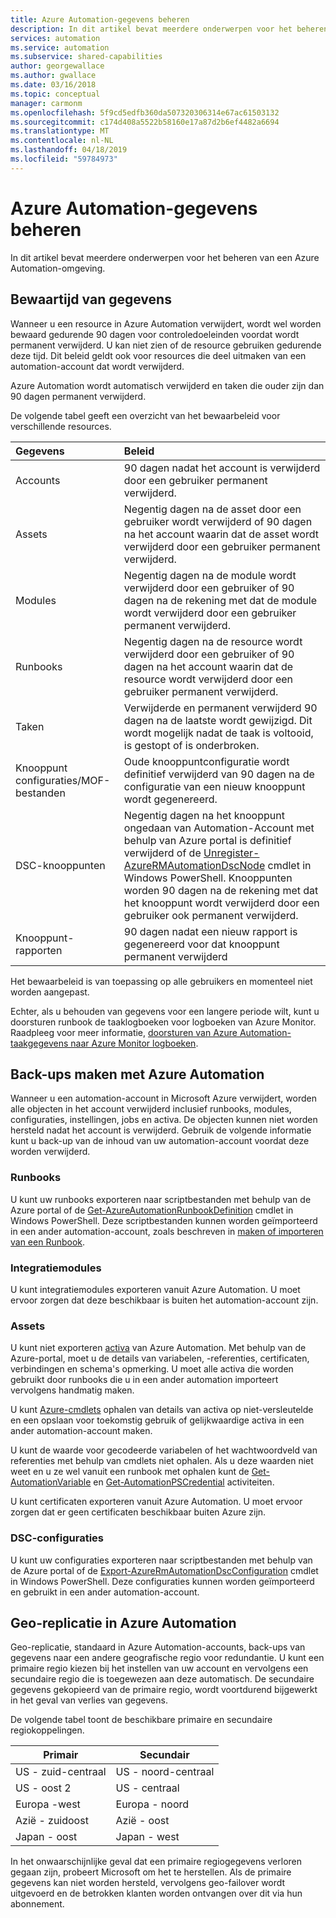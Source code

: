 ```yaml
---
title: Azure Automation-gegevens beheren
description: In dit artikel bevat meerdere onderwerpen voor het beheren van een Azure Automation-omgeving.  Momenteel omvat het bewaren van gegevens en back-ups van Azure Automation-noodherstel in Azure Automation.
services: automation
ms.service: automation
ms.subservice: shared-capabilities
author: georgewallace
ms.author: gwallace
ms.date: 03/16/2018
ms.topic: conceptual
manager: carmonm
ms.openlocfilehash: 5f9cd5edfb360da507320306314e67ac61503132
ms.sourcegitcommit: c174d408a5522b58160e17a87d2b6ef4482a6694
ms.translationtype: MT
ms.contentlocale: nl-NL
ms.lasthandoff: 04/18/2019
ms.locfileid: "59784973"
---
```

# <a name="managing-azure-automation-data"></a>Azure Automation-gegevens beheren
In dit artikel bevat meerdere onderwerpen voor het beheren van een Azure Automation-omgeving.

## <a name="data-retention"></a>Bewaartijd van gegevens
Wanneer u een resource in Azure Automation verwijdert, wordt wel worden bewaard gedurende 90 dagen voor controledoeleinden voordat wordt permanent verwijderd.  U kan niet zien of de resource gebruiken gedurende deze tijd.  Dit beleid geldt ook voor resources die deel uitmaken van een automation-account dat wordt verwijderd.

Azure Automation wordt automatisch verwijderd en taken die ouder zijn dan 90 dagen permanent verwijderd.

De volgende tabel geeft een overzicht van het bewaarbeleid voor verschillende resources.

| Gegevens | Beleid |
|:--- |:--- |
| Accounts |90 dagen nadat het account is verwijderd door een gebruiker permanent verwijderd. |
| Assets |Negentig dagen na de asset door een gebruiker wordt verwijderd of 90 dagen na het account waarin dat de asset wordt verwijderd door een gebruiker permanent verwijderd. |
| Modules |Negentig dagen na de module wordt verwijderd door een gebruiker of 90 dagen na de rekening met dat de module wordt verwijderd door een gebruiker permanent verwijderd. |
| Runbooks |Negentig dagen na de resource wordt verwijderd door een gebruiker of 90 dagen na het account waarin dat de resource wordt verwijderd door een gebruiker permanent verwijderd. |
| Taken |Verwijderde en permanent verwijderd 90 dagen na de laatste wordt gewijzigd. Dit wordt mogelijk nadat de taak is voltooid, is gestopt of is onderbroken. |
| Knooppunt configuraties/MOF-bestanden |Oude knooppuntconfiguratie wordt definitief verwijderd van 90 dagen na de configuratie van een nieuw knooppunt wordt gegenereerd. |
| DSC-knooppunten |Negentig dagen na het knooppunt ongedaan van Automation-Account met behulp van Azure portal is definitief verwijderd of de [Unregister-AzureRMAutomationDscNode](https://docs.microsoft.com/powershell/module/azurerm.automation/unregister-azurermautomationdscnode) cmdlet in Windows PowerShell. Knooppunten worden 90 dagen na de rekening met dat het knooppunt wordt verwijderd door een gebruiker ook permanent verwijderd. |
| Knooppunt-rapporten |90 dagen nadat een nieuw rapport is gegenereerd voor dat knooppunt permanent verwijderd |

Het bewaarbeleid is van toepassing op alle gebruikers en momenteel niet worden aangepast.

Echter, als u behouden van gegevens voor een langere periode wilt, kunt u doorsturen runbook de taaklogboeken voor logboeken van Azure Monitor.  Raadpleeg voor meer informatie, [doorsturen van Azure Automation-taakgegevens naar Azure Monitor logboeken](automation-manage-send-joblogs-log-analytics.md).   

## <a name="backing-up-azure-automation"></a>Back-ups maken met Azure Automation
Wanneer u een automation-account in Microsoft Azure verwijdert, worden alle objecten in het account verwijderd inclusief runbooks, modules, configuraties, instellingen, jobs en activa. De objecten kunnen niet worden hersteld nadat het account is verwijderd.  Gebruik de volgende informatie kunt u back-up van de inhoud van uw automation-account voordat deze worden verwijderd. 

### <a name="runbooks"></a>Runbooks
U kunt uw runbooks exporteren naar scriptbestanden met behulp van de Azure portal of de [Get-AzureAutomationRunbookDefinition](https://docs.microsoft.com/powershell/module/servicemanagement/azure/get-azureautomationrunbookdefinition) cmdlet in Windows PowerShell.  Deze scriptbestanden kunnen worden geïmporteerd in een ander automation-account, zoals beschreven in [maken of importeren van een Runbook](/previous-versions/azure/dn643637(v=azure.100)).

### <a name="integration-modules"></a>Integratiemodules
U kunt integratiemodules exporteren vanuit Azure Automation.  U moet ervoor zorgen dat deze beschikbaar is buiten het automation-account zijn.

### <a name="assets"></a>Assets
U kunt niet exporteren [activa](/previous-versions/azure/dn939988(v=azure.100)) van Azure Automation.  Met behulp van de Azure-portal, moet u de details van variabelen, -referenties, certificaten, verbindingen en schema's opmerking.  U moet alle activa die worden gebruikt door runbooks die u in een ander automation importeert vervolgens handmatig maken.

U kunt [Azure-cmdlets](https://docs.microsoft.com/powershell/module/azurerm.automation#automation) ophalen van details van activa op niet-versleutelde en een opslaan voor toekomstig gebruik of gelijkwaardige activa in een ander automation-account maken.

U kunt de waarde voor gecodeerde variabelen of het wachtwoordveld van referenties met behulp van cmdlets niet ophalen.  Als u deze waarden niet weet en u ze wel vanuit een runbook met ophalen kunt de [Get-AutomationVariable](/previous-versions/azure/dn940012(v=azure.100)) en [Get-AutomationPSCredential](/previous-versions/azure/dn940015(v=azure.100)) activiteiten.

U kunt certificaten exporteren vanuit Azure Automation.  U moet ervoor zorgen dat er geen certificaten beschikbaar buiten Azure zijn.

### <a name="dsc-configurations"></a>DSC-configuraties
U kunt uw configuraties exporteren naar scriptbestanden met behulp van de Azure portal of de [Export-AzureRmAutomationDscConfiguration](https://docs.microsoft.com/powershell/module/azurerm.automation/export-azurermautomationdscconfiguration) cmdlet in Windows PowerShell. Deze configuraties kunnen worden geïmporteerd en gebruikt in een ander automation-account.

## <a name="geo-replication-in-azure-automation"></a>Geo-replicatie in Azure Automation
Geo-replicatie, standaard in Azure Automation-accounts, back-ups van gegevens naar een andere geografische regio voor redundantie. U kunt een primaire regio kiezen bij het instellen van uw account en vervolgens een secundaire regio die is toegewezen aan deze automatisch. De secundaire gegevens gekopieerd van de primaire regio, wordt voortdurend bijgewerkt in het geval van verlies van gegevens.  

De volgende tabel toont de beschikbare primaire en secundaire regiokoppelingen.

| Primair | Secundair |
| --- | --- |
| US - zuid-centraal |US - noord-centraal |
| US - oost 2 |US - centraal |
| Europa -west |Europa - noord |
| Azië - zuidoost |Azië - oost |
| Japan - oost |Japan - west |

In het onwaarschijnlijke geval dat een primaire regiogegevens verloren gegaan zijn, probeert Microsoft om het te herstellen. Als de primaire gegevens kan niet worden hersteld, vervolgens geo-failover wordt uitgevoerd en de betrokken klanten worden ontvangen over dit via hun abonnement.


